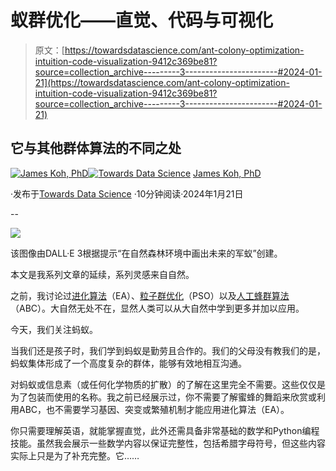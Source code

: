 # 蚁群优化——直觉、代码与可视化

> 原文：[https://towardsdatascience.com/ant-colony-optimization-intuition-code-visualization-9412c369be81?source=collection_archive---------3-----------------------#2024-01-21](https://towardsdatascience.com/ant-colony-optimization-intuition-code-visualization-9412c369be81?source=collection_archive---------3-----------------------#2024-01-21)

## 它与其他群体算法的不同之处

[](https://medium.com/@byjameskoh?source=post_page---byline--9412c369be81--------------------------------)[![James Koh, PhD](../Images/8e7af8b567cdcf24805754801683b426.png)](https://medium.com/@byjameskoh?source=post_page---byline--9412c369be81--------------------------------)[](https://towardsdatascience.com/?source=post_page---byline--9412c369be81--------------------------------)[![Towards Data Science](../Images/a6ff2676ffcc0c7aad8aaf1d79379785.png)](https://towardsdatascience.com/?source=post_page---byline--9412c369be81--------------------------------) [James Koh, PhD](https://medium.com/@byjameskoh?source=post_page---byline--9412c369be81--------------------------------)

·发布于[Towards Data Science](https://towardsdatascience.com/?source=post_page---byline--9412c369be81--------------------------------) ·10分钟阅读·2024年1月21日

--

![](../Images/2548ee0bb14e7fd94eddce2a7952c409.png)

该图像由DALL·E 3根据提示“在自然森林环境中画出未来的军蚁”创建。

本文是我系列文章的延续，系列灵感来自自然。

之前，我讨论过[进化算法](https://medium.com/towards-data-science/evolutionary-algorithm-selections-explained-2515fb8d4287)（EA）、[粒子群优化](https://medium.com/towards-data-science/particle-swarm-optimization-search-procedure-visualized-4b0364fb3e5a)（PSO）以及[人工蜂群算法](/artificial-bee-colony-how-it-differs-from-pso-9c6831bfb552)（ABC）。大自然无处不在，显然人类可以从大自然中学到更多并加以应用。

今天，我们关注蚂蚁。

当我们还是孩子时，我们学到蚂蚁是勤劳且合作的。我们的父母没有教我们的是，蚂蚁集体形成了一个高度复杂的群体，能够有效地相互沟通。

对蚂蚁或信息素（或任何化学物质的扩散）的了解在这里完全不需要。这些仅仅是为了包装而使用的名称。我之前已经展示过，你不需要了解蜜蜂的舞蹈来欣赏或利用ABC，也不需要学习基因、突变或繁殖机制才能应用进化算法（EA）。

你只需要理解英语，就能掌握直觉，此外还需具备非常基础的数学和Python编程技能。虽然我会展示一些数学内容以保证完整性，包括希腊字母符号，但这些内容实际上只是为了补充完整。它……
